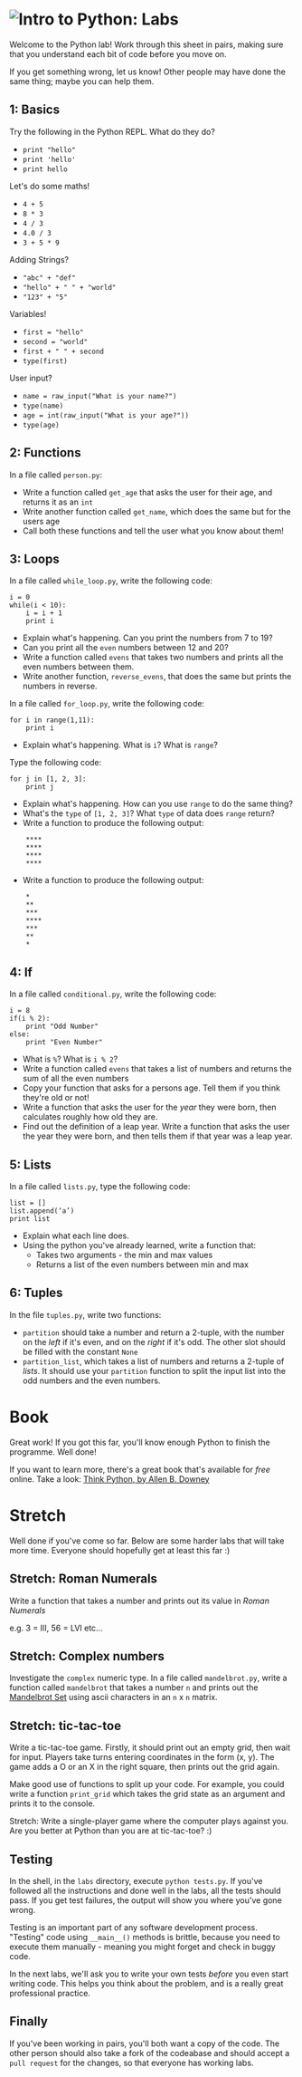 # ![Intro to Python: Labs](../blob/master/assets/img/logo-128.png?raw=true)

Welcome to the Python lab! Work through this sheet in pairs, making sure that you understand
each bit of code before you move on.

If you get something wrong, let us know! Other people may have done the same thing; maybe you
can help them.

## 1: Basics
Try the following in the Python REPL. What do they do?
* `print "hello"`
* `print 'hello'`
* `print hello`

Let's do some maths!
* `4 + 5`
* `8 * 3`
* `4 / 3`
* `4.0 / 3`
* `3 + 5 * 9`

Adding Strings?
* `"abc" + "def"`
* `"hello" + " " + "world"`
* `"123" + "5"`

Variables!
* `first = "hello"`
* `second = "world"`
* `first + " " + second`
* `type(first)`

User input?
* `name = raw_input("What is your name?")`
* `type(name)`
* `age = int(raw_input("What is your age?"))`
* `type(age)`

## 2: Functions
In a file called `person.py`:
* Write a function called `get_age` that asks the user for their age, and returns it as an `int`
* Write another function called `get_name`, which does the same but for the users age
* Call both these functions and tell the user what you know about them!

## 3: Loops
In a file called `while_loop.py`, write the following code:

    i = 0
    while(i < 10):
        i = i + 1
        print i

* Explain what's happening. Can you print the numbers from 7 to 19?
* Can you print all the `even` numbers between 12 and 20?
* Write a function called `evens` that takes two numbers and prints all the even numbers between them.
* Write another function, `reverse_evens`, that does the same but prints the numbers in reverse.

In a file called `for_loop.py`, write the following code:

    for i in range(1,11):
        print i

* Explain what's happening. What is `i`? What is `range`?

Type the following code:

    for j in [1, 2, 3]:
        print j

* Explain what's happening. How can you use `range` to do the same thing?
* What's the `type` of `[1, 2, 3]`? What `type` of data does `range` return?
* Write a function to produce the following output:

```
    ****
    ****
    ****
    ****
```

* Write a function to produce the following output:

```
    *
    **
    ***
    ****
    ***
    **
    *
```

## 4: If
In a file called `conditional.py`, write the following code:

    i = 8
    if(i % 2):
        print "Odd Number"
    else:
        print "Even Number"

* What is `%`? What is `i % 2`?
* Write a function called `evens` that takes a list of numbers and returns the sum of all the even numbers
* Copy your function that asks for a persons age. Tell them if you think they're old or not!
* Write a function that asks the user for the *year* they were born, then calculates roughly how old they are. 
* Find out the definition of a leap year. Write a function that asks the user the year they were born, and then tells them if that year was a leap year.

## 5: Lists
In a file called `lists.py`, type the following code:

    list = []
    list.append(‘a’)
    print list

* Explain what each line does.
* Using the python you've already learned, write a function that:
  * Takes two arguments - the min and max values
  * Returns a list of the even numbers between min and max



## 6: Tuples
In the file `tuples.py`, write two functions:
* `partition` should take a number and return a 2-tuple, with the number on the *left* if it's even, and
on the *right* if it's odd. The other slot should be filled with the constant `None`
* `partition_list`, which takes a list of numbers and returns a 2-tuple of *lists*. It should use your
`partition` function to split the input list into the odd numbers and the even numbers.

# Book
Great work! If you got this far, you'll know enough Python to finish the programme. Well done!

If you want to learn more, there's a great book that's available for *free* online. Take a look: [Think Python, by Allen B. Downey](http://greenteapress.com/wp/think-python/)

# Stretch
Well done if you've come so far. Below are some harder labs that will take more time. Everyone should hopefully get at least this far :)

## Stretch: Roman Numerals
Write a function that takes a number and prints out its value in *Roman Numerals*

e.g. 3 = III, 56 = LVI etc...

## <a name="complex"></a>Stretch: Complex numbers
Investigate the `complex` numeric type. In a file called `mandelbrot.py`, write a function called `mandelbrot`
that takes a number `n` and prints out the <a href="en.wikipedia.org/mandelbrot_set">Mandelbrot Set</a>
using ascii characters in an `n` x `n` matrix.

## <a name="tic-tac-toe"></a>Stretch: tic-tac-toe
Write a tic-tac-toe game. Firstly, it should print out an empty grid, then wait for input. Players take
turns entering coordinates in the form (x, y). The game adds a O or an X in the right square, then prints
out the grid again.

Make good use of functions to split up your code. For example, you could write a function `print_grid`
which takes the grid state as an argument and prints it to the console.

Stretch: Write a single-player game where the computer plays against you. Are you better at Python than
you are at tic-tac-toe? :)

## Testing
In the shell, in the `labs` directory, execute `python tests.py`. If you've followed all the instructions
and done well in the labs, all the tests should pass. If you get test failures, the output will show you
where you've gone wrong.

Testing is an important part of any software development process. "Testing" code using `__main__()` methods
is brittle, because you need to execute them manually - meaning you might forget and check in buggy code.

In the next labs, we'll ask you to write your own tests *before* you even start writing code. This helps
you think about the problem, and is a really great professional practice.

## Finally
If you've been working in pairs, you'll both want a copy of the code. The other person should also
take a fork of the codeabase and should accept a `pull request` for the changes, so that everyone
has working labs.